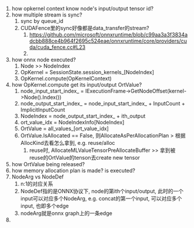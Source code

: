 1. how opkernel context know node's input/output tensor id?
2. how multiple stream is sync?
   1. sync by queue_id
   2. CUDAFence里的sync好像都是data_transfer的stream?
      1. https://github.com/microsoft/onnxruntime/blob/c99aa3a3f3834adcbb888ce4b964f2695c524eae/onnxruntime/core/providers/cuda/cuda_fence.cc#L23
      2.
3. how onnx node executed?
   1. Node >> NodeIndex
   2. OpKernel = SessionState.session_kernels_[NodeIndex]
   3. OpKernel.compute(OpKernelContext)
4. how OpKernel.compute get its input/output OrtValue?
   1. node_input_start_index_ = IExecutionFrame->GetNodeOffset(kernel->Node().Index())
   2. node_output_start_index_ = node_input_start_index_ + InputCount + ImplicitInputCount
   3. NodeIndex = node_output_start_index_ + ith_output
   4. ort_value_idx = NodeIndexInfo[NodeIndex]
   5. OrtValue = all_values_[ort_value_idx]
   6. OrtValue.IsAllocated == False, 则AllocateAsPerAllocationPlan > 根据AllocKind去看怎么拿到, e.g. reuse/alloc
      1. reuse时, AllocateMLValueTensorPreAllocateBuffer >> 拿到被reuse的OrtValue的tenson去create new tensor
5. how OrtValue being released?
6. how memory allocation plan is made? is executed?
7. NodeArg vs NodeDef
   1. n:1的对应关系
   2. NodeDef指的是ONNX协议下, node的第ith个input/output, 此时的一个input可以对应多个NodeArg, e.g. concat的第一个input, 可以对应多个input, 也即多个edge
   3. nodeArg就是onnx graph上的一条edge
8.

